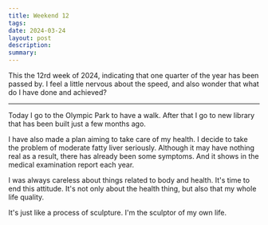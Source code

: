 ```yaml
---
title: Weekend 12
tags: 
date: 2024-03-24
layout: post
description: 
summary:
---
```


This the 12rd week of 2024, indicating that one quarter of the year has been passed by. I feel a little nervous about the speed, and also wonder that what do I have done and achieved? 

---

Today I go to the Olympic Park to have a walk. After that I go to new library that has been built just a few months ago. 

I have also made a plan aiming to take care of my health. I decide to take the problem of moderate fatty liver seriously. Although it may have nothing real as a result, there has already been some symptoms. And it shows in the medical examination report each year. 

I was always careless about things related to body and health. It's time to end this attitude. It's not only about the health thing, but also that my whole life quality. 

It's just like a process of sculpture. I'm the sculptor of my own life.